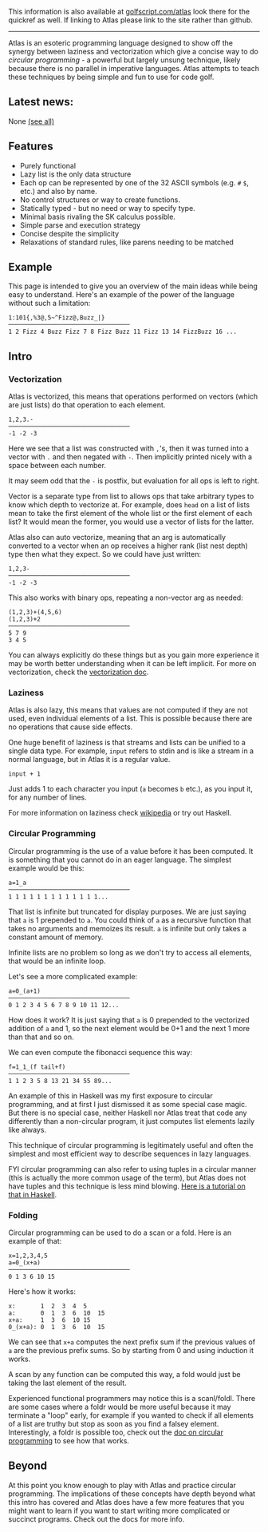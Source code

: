 This information is also available at [golfscript.com/atlas](http://www.golfscript.com/atlas) look there for the quickref as well. If linking to Atlas please link to the site rather than github.

------

Atlas is an esoteric programming language designed to show off the synergy between laziness and vectorization which give a concise way to do _circular programming_ - a powerful but largely unsung technique, likely because there is no parallel in imperative languages. Atlas attempts to teach these techniques by being simple and fun to use for code golf.

## Latest news:
None [(see all)](happenings.html)

## Features

-   Purely functional
-   Lazy list is the only data structure
-   Each op can be represented by one of the 32 ASCII symbols (e.g. `#` `$`, etc.) and also by name.
-   No control structures or way to create functions.
-   Statically typed - but no need or way to specify type.
-   Minimal basis rivaling the SK calculus possible.
-   Simple parse and execution strategy
-   Concise despite the simplicity
-   Relaxations of standard rules, like parens needing to be matched

## Example

This page is intended to give you an overview of the main ideas while being easy to understand. Here's an example of the power of the language without such a limitation:

    1:101{,%3@,5~^Fizz@,Buzz_|}
    ──────────────────────────────────
    1 2 Fizz 4 Buzz Fizz 7 8 Fizz Buzz 11 Fizz 13 14 FizzBuzz 16 ...

## Intro

### Vectorization

Atlas is vectorized, this means that operations performed on vectors (which are just lists) do that operation to each element.

    1,2,3.-
    ──────────────────────────────────
    -1 -2 -3

Here we see that a list was constructed with `,`'s, then it was turned into a vector with `.` and then negated with `-`. Then implicitly printed nicely with a space between each number.

It may seem odd that the `-` is postfix, but evaluation for all ops is left to right.

Vector is a separate type from list to allows ops that take arbitrary types to know which depth to vectorize at. For example, does `head` on a list of lists mean to take the first element of the whole list or the first element of each list? It would mean the former, you would use a vector of lists for the latter.

Atlas also can auto vectorize, meaning that an arg is automatically converted to a vector when an op receives a higher rank (list nest depth) type then what they expect. So we could have just written:

    1,2,3-
    ──────────────────────────────────
    -1 -2 -3

This also works with binary ops, repeating a non-vector arg as needed:

    (1,2,3)+(4,5,6)
    (1,2,3)+2
    ──────────────────────────────────
    5 7 9
    3 4 5

You can always explicitly do these things but as you gain more experience it may be worth better understanding when it can be left implicit. For more on vectorization, check the [vectorization doc](vectorization.html).

### Laziness

Atlas is also lazy, this means that values are not computed if they are not used, even individual elements of a list. This is possible because there are no operations that cause side effects.

One huge benefit of laziness is that streams and lists can be unified to a single data type. For example, `input` refers to stdin and is like a stream in a normal language, but in Atlas it is a regular value.

    input + 1

Just adds 1 to each character you input (`a` becomes `b` etc.), as you input it, for any number of lines.

For more information on laziness check [wikipedia](https://en.wikipedia.org/wiki/Lazy_evaluation) or try out Haskell.

### Circular Programming

Circular programming is the use of a value before it has been computed. It is something that you cannot do in an eager language. The simplest example would be this:

    a=1_a
    ──────────────────────────────────
    1 1 1 1 1 1 1 1 1 1 1 1 1...

That list is infinite but truncated for display purposes. We are just saying that `a` is 1 prepended to `a`. You could think of `a` as a recursive function that takes no arguments and memoizes its result. `a` is infinite but only takes a constant amount of memory.

Infinite lists are no problem so long as we don't try to access all elements, that would be an infinite loop.

Let's see a more complicated example:

    a=0_(a+1)
    ──────────────────────────────────
    0 1 2 3 4 5 6 7 8 9 10 11 12...

How does it work? It is just saying that `a` is 0 prepended to the vectorized addition of `a` and 1, so the next element would be 0+1 and the next 1 more than that and so on.

We can even compute the fibonacci sequence this way:

    f=1_1_(f tail+f)
    ──────────────────────────────────
    1 1 2 3 5 8 13 21 34 55 89...

An example of this in Haskell was my first exposure to circular programming, and at first I just dismissed it as some special case magic. But there is no special case, neither Haskell nor Atlas treat that code any differently than a non-circular program, it just computes list elements lazily like always.

This technique of circular programming is legitimately useful and often the simplest and most efficient way to describe sequences in lazy languages.

FYI circular programming can also refer to using tuples in a circular manner (this is actually the more common usage of the term), but Atlas does not have tuples and this technique is less mind blowing. [Here is a tutorial on that in Haskell](http://www.cs.umd.edu/class/spring2019/cmsc388F/assignments/circular-programming.html).

### Folding

Circular programming can be used to do a scan or a fold. Here is an example of that:

    x=1,2,3,4,5
    a=0_(x+a)
    ──────────────────────────────────
    0 1 3 6 10 15

Here's how it works:

    x:       1  2  3  4  5
    a:       0  1  3  6  10  15
    x+a:     1  3  6  10 15
    0_(x+a): 0  1  3  6  10  15

We can see that `x+a` computes the next prefix sum if the previous values of `a` are the previous prefix sums. So by starting from 0 and using induction it works.

A scan by any function can be computed this way, a fold would just be taking the last element of the result.

Experienced functional programmers may notice this is a scanl/foldl. There are some cases where a foldr would be more useful because it may terminate a "loop" early, for example if you wanted to check if all elements of a list are truthy but stop as soon as you find a falsey element. Interestingly, a foldr is possible too, check out the [doc on circular programming](circular.html) to see how that works.

## Beyond

At this point you know enough to play with Atlas and practice circular programming. The implications of these concepts have depth beyond what this intro has covered and Atlas does have a few more features that you might want to learn if you want to start writing more complicated or succinct programs. Check out the docs for more info.
